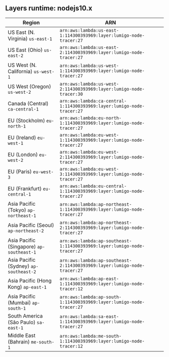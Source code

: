 Layers runtime: nodejs10.x
----
| Region | ARN |
| --- | --- |
|US East (N. Virginia)  `us-east-1`|`arn:aws:lambda:us-east-1:114300393969:layer:lumigo-node-tracer:27`|
|US East (Ohio)  `us-east-2`|`arn:aws:lambda:us-east-2:114300393969:layer:lumigo-node-tracer:27`|
|US West (N. California)  `us-west-1`|`arn:aws:lambda:us-west-1:114300393969:layer:lumigo-node-tracer:27`|
|US West (Oregon)  `us-west-2`|`arn:aws:lambda:us-west-2:114300393969:layer:lumigo-node-tracer:30`|
|Canada (Central)  `ca-central-1`|`arn:aws:lambda:ca-central-1:114300393969:layer:lumigo-node-tracer:27`|
|EU (Stockholm)  `eu-north-1`|`arn:aws:lambda:eu-north-1:114300393969:layer:lumigo-node-tracer:27`|
|EU (Ireland)  `eu-west-1`|`arn:aws:lambda:eu-west-1:114300393969:layer:lumigo-node-tracer:27`|
|EU (London)  `eu-west-2`|`arn:aws:lambda:eu-west-2:114300393969:layer:lumigo-node-tracer:27`|
|EU (Paris)  `eu-west-3`|`arn:aws:lambda:eu-west-3:114300393969:layer:lumigo-node-tracer:27`|
|EU (Frankfurt)  `eu-central-1`|`arn:aws:lambda:eu-central-1:114300393969:layer:lumigo-node-tracer:27`|
|Asia Pacific (Tokyo)  `ap-northeast-1`|`arn:aws:lambda:ap-northeast-1:114300393969:layer:lumigo-node-tracer:27`|
|Asia Pacific (Seoul)  `ap-northeast-2`|`arn:aws:lambda:ap-northeast-2:114300393969:layer:lumigo-node-tracer:27`|
|Asia Pacific (Singapore)  `ap-southeast-1`|`arn:aws:lambda:ap-southeast-1:114300393969:layer:lumigo-node-tracer:27`|
|Asia Pacific (Sydney)  `ap-southeast-2`|`arn:aws:lambda:ap-southeast-2:114300393969:layer:lumigo-node-tracer:27`|
|Asia Pacific (Hong Kong)  `ap-east-1`|`arn:aws:lambda:ap-east-1:114300393969:layer:lumigo-node-tracer:12`|
|Asia Pacific (Mumbai)  `ap-south-1`|`arn:aws:lambda:ap-south-1:114300393969:layer:lumigo-node-tracer:27`|
|South America (São Paulo)  `sa-east-1`|`arn:aws:lambda:sa-east-1:114300393969:layer:lumigo-node-tracer:27`|
|Middle East (Bahrain)  `me-south-1`|`arn:aws:lambda:me-south-1:114300393969:layer:lumigo-node-tracer:12`|
